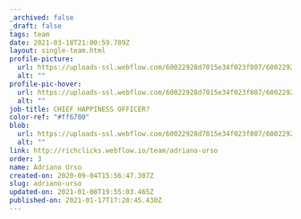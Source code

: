 ```yaml
---
_archived: false
_draft: false
tags: team
date: 2021-03-18T21:00:59.789Z
layout: single-team.html
profile-picture:
  url: https://uploads-ssl.webflow.com/60022928d7015e34f023f807/60022928d7015edad423fb36_adrianourso.png
  alt: ""
profile-pic-hover:
  url: https://uploads-ssl.webflow.com/60022928d7015e34f023f807/60022928d7015e37eb23fb69_adrianourso.png
  alt: ""
job-title: CHIEF HAPPINESS OFFICER?
color-ref: "#ff6700"
blob:
  url: https://uploads-ssl.webflow.com/60022928d7015e34f023f807/60022928d7015e7fd523fa65_arancione2.json
  alt: ""
link: http://richclicks.webflow.io/team/adriano-urso
order: 3
name: Adriano Urso
created-on: 2020-09-04T15:56:47.307Z
slug: adriano-urso
updated-on: 2021-01-08T19:55:03.465Z
published-on: 2021-01-17T17:28:45.430Z
---
```

